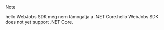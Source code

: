 >[!NOTE]
><span data-ttu-id="b7e75-101">hello WebJobs SDK még nem támogatja a .NET Core.</span><span class="sxs-lookup"><span data-stu-id="b7e75-101">hello WebJobs SDK does not yet support .NET Core.</span></span>
